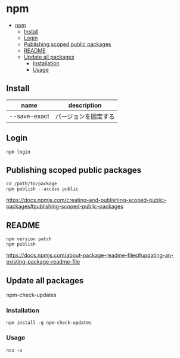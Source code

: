 # npm

- [npm](#npm)
  - [Install](#install)
  - [Login](#login)
  - [Publishing scoped public packages](#publishing-scoped-public-packages)
  - [README](#readme)
  - [Update all packages](#update-all-packages)
    - [Installation](#installation)
    - [Usage](#usage)

## Install

| name         | description          |
| ------------ | -------------------- |
| --save-exact | バージョンを固定する |

## Login

```shell
npm login
```

## Publishing scoped public packages

```shell
cd /path/to/package
npm publish --access public
```

<https://docs.npmjs.com/creating-and-publishing-scoped-public-packages#publishing-scoped-public-packages>

## README

```shell
npm version patch
npm publish
```

<https://docs.npmjs.com/about-package-readme-files#updating-an-existing-package-readme-file>

## Update all packages

npm-check-updates

### Installation

```shell
npm install -g npm-check-updates
```

### Usage

```shell
ncu -u
```
